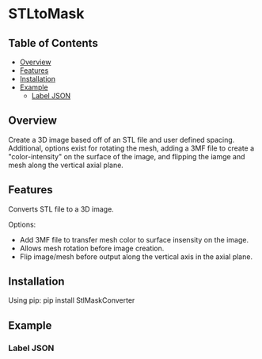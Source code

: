 # STLtoMask

## Table of Contents

- [Overview](#overview)
- [Features](#features)
- [Installation](#installation)
- [Example](#example)
  - [Label JSON](#label-json)

  
## Overview

Create a 3D image based off of an STL file and user defined spacing. Additional, options exist for rotating the mesh, adding a 3MF file to create a "color-intensity" on the surface of the image, and flipping the iamge and mesh along the vertical axial plane.

## Features

Converts STL file to a 3D image.

Options:
  - Add 3MF file to transfer mesh color to surface insensity on the image.
  - Allows mesh rotation before image creation.
  - Flip image/mesh before output along the vertical axis in the axial plane.


## Installation

Using pip:
  pip install StlMaskConverter

## Example

### Label JSON
